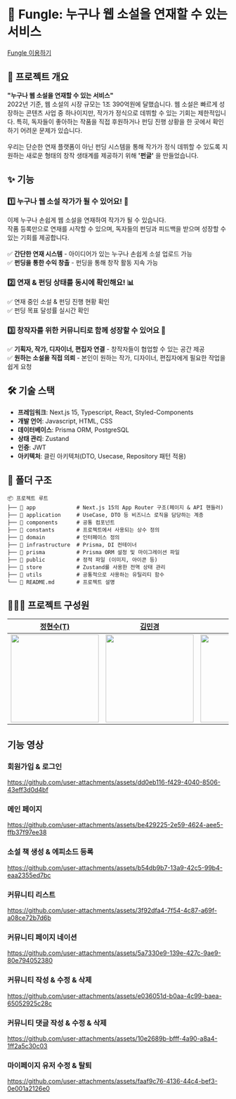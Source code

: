 # 📖 Fungle: 누구나 웹 소설을 연재할 수 있는 서비스
[Fungle 이용하기](https://fungle.site)
## 📌 프로젝트 개요
**"누구나 웹 소설을 연재할 수 있는 서비스"**<br>
2022년 기준, 웹 소설의 시장 규모는 1조 390억원에 달했습니다. 웹 소설은 빠르게 성장하는 콘텐츠 사업 중 하나이지만, 작가가 정식으로 데뷔할 수 있는 기회는 제한적입니다. 특히, 독자들이 좋아하는 작품을 직접 후원하거나 펀딩 진행 상황을 한 곳에서 확인하기 어려운 문제가 있습니다.
<br><br>
우리는 단순한 연재 플랫폼이 아닌 펀딩 시스템을 통해 작가가 정식 데뷔할 수 있도록 지원하는 새로운 형태의 창작 생태계를 제공하기 위해 **'펀글'** 을 만들었습니다.
## ✨ 기능
### 1️⃣ 누구나 웹 소설 작가가 될 수 있어요! 📝
이제 누구나 손쉽게 웹 소설을 연재하여 작가가 될 수 있습니다.<br>
작품 등록만으로 연재를 시작할 수 있으며, 독자들의 펀딩과 피드백을 받으며 성장할 수 있는 기회를 제공합니다.
<br><br>
✅ **간단한 연재 시스템** - 아이디어가 있는 누구나 손쉽게 소설 업로드 가능<br>
✅ **펀딩을 통한 수익 창출** - 펀딩을 통해 창작 활동 지속 가능<br>
### 2️⃣ 연재 & 펀딩 상태를 동시에 확인해요! 📊
✅ 연재 중인 소설 & 펀딩 진행 현황 확인<br>
✅ 펀딩 목표 달성률 실시간 확인
### 3️⃣ 창작자를 위한 커뮤니티로 함께 성장할 수 있어요 🤝
✅ **기획자, 작가, 디자이너, 편집자 연결** - 창작자들이 협업할 수 있는 공간 제공<br>
✅ **원하는 소설을 직접 의뢰** - 본인이 원하는 작가, 디자이너, 편집자에게 필요한 작업을 쉽게 요청
## 🛠️ 기술 스택
- **프레임워크**: Next.js 15, Typescript, React, Styled-Components
- **개발 언어**: Javascript, HTML, CSS
- **데이터베이스**: Prisma ORM, PostgreSQL
- **상태 관리**: Zustand
- **인증**: JWT
- **아키텍처**: 클린 아키텍처(DTO, Usecase, Repository 패턴 적용)
## 📂 폴더 구조
```plaintext
📦 프로젝트 루트
├── 📂 app             # Next.js 15의 App Router 구조(페이지 & API 핸들러)
├── 📂 application     # UseCase, DTO 등 비즈니스 로직을 담당하는 계층
├── 📂 components      # 공통 컴포넌트
├── 📂 constants       # 프로젝트에서 사용되는 상수 정의
├── 📂 domain          # 인터페이스 정의
├── 📂 infrastructure  # Prisma, DI 컨테이너
├── 📂 prisma          # Prisma ORM 설정 및 마이그레이션 파일
├── 📂 public          # 정적 파일 (이미지, 아이콘 등)
├── 📂 store           # Zustand를 사용한 전역 상태 관리
├── 📂 utils           # 공통적으로 사용하는 유틸리티 함수
└── 📜 README.md       # 프로젝트 설명
```
## 🧑‍🧑‍🧒 프로젝트 구성원
| [정현수(T)](https://github.com/hyun9758)| [김민경](https://github.com/m01310g) | [손혜인](https://github.com/hyein07100) | [빈운기](https://github.com/goorm12) |
| -- | -- | -- | -- |
| <img src="https://avatars.githubusercontent.com/u/82191626?v=4" width="200"> | <img src="https://avatars.githubusercontent.com/u/162336698?v=4" width="200"> | <img src="https://avatars.githubusercontent.com/u/130124509?v=4" width="200"> | <img src="https://avatars.githubusercontent.com/u/170397987?v=4" width="200"> |




## 기능 영상
### 회원가입 & 로그인



https://github.com/user-attachments/assets/dd0eb116-f429-4040-8506-43eff3d0d4bf


### 메인 페이지 


https://github.com/user-attachments/assets/be429225-2e59-4624-aee5-ffb37f97ee38



### 소설 책 생성 & 에피소드 등록


https://github.com/user-attachments/assets/b54db9b7-13a9-42c5-99b4-eaa2355ed7bc



### 커뮤니티 리스트


https://github.com/user-attachments/assets/3f92dfa4-7f54-4c87-a69f-a08ce72b7d6b
 ### 커뮤니티 페이지 네이션

https://github.com/user-attachments/assets/5a7330e9-139e-427c-9ae9-80e794052380



### 커뮤니티 작성 & 수정 & 삭제 


https://github.com/user-attachments/assets/e036051d-b0aa-4c99-baea-65052925c28c


### 커뮤니티 댓글 작성 & 수정 & 삭제


https://github.com/user-attachments/assets/10e2689b-bfff-4a90-a8a4-1ff2a5c30c03


### 마이페이지 유저 수정 & 탈퇴


https://github.com/user-attachments/assets/faaf9c76-4136-44c4-bef3-0e001a2126e0

